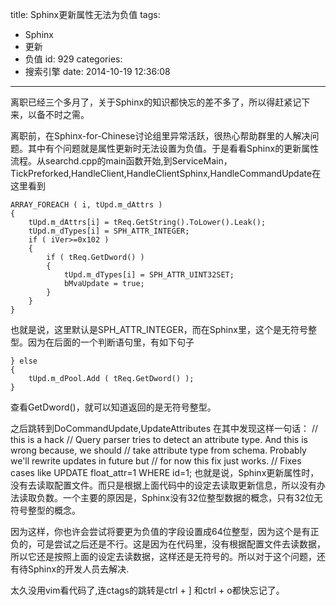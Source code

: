 title: Sphinx更新属性无法为负值
tags:
  - Sphinx
  - 更新
  - 负值
id: 929
categories:
  - 搜索引擎
date: 2014-10-19 12:36:08
---

离职已经三个多月了，关于Sphinx的知识都快忘的差不多了，所以得赶紧记下来，以备不时之需。

离职前，在Sphinx-for-Chinese讨论组里异常活跃，很热心帮助群里的人解决问题。其中有个问题就是属性更新时无法设置为负值。于是看看Sphinx的更新属性流程。从searchd.cpp的main函数开始,到ServiceMain，TickPreforked,HandleClient,HandleClientSphinx,HandleCommandUpdate在这里看到
``` 
ARRAY_FOREACH ( i, tUpd.m_dAttrs )
{
    tUpd.m_dAttrs[i] = tReq.GetString().ToLower().Leak();
    tUpd.m_dTypes[i] = SPH_ATTR_INTEGER;
    if ( iVer>=0x102 )
    {     
        if ( tReq.GetDword() )
        {     
            tUpd.m_dTypes[i] = SPH_ATTR_UINT32SET;
            bMvaUpdate = true;
        }     
    }     
}
```
也就是说，这里默认是SPH_ATTR_INTEGER，而在Sphinx里，这个是无符号整型。因为在后面的一个判断语句里，有如下句子
``` 
} else
{     
    tUpd.m_dPool.Add ( tReq.GetDword() );
} 
```  
查看GetDword()，就可以知道返回的是无符号整型。

之后跳转到DoCommandUpdate,UpdateAttributes
在其中发现这样一句话：
// this is a hack
 // Query parser tries to detect an attribute type. And this is wrong because, we should
 // take attribute type from schema. Probably we'll rewrite updates in future but
 // for now this fix just works.
 // Fixes cases like UPDATE float_attr=1 WHERE id=1;
也就是说，Sphinx更新属性时，没有去读取配置文件。而只是根据上面代码中的设定去读取更新信息，所以没有办法读取负数。一个主要的原因是，Sphinx没有32位整型数据的概念，只有32位无符号整型的概念。

因为这样，你也许会尝试将要更为负值的字段设置成64位整型，因为这个是有正负的，可是尝试之后还是不行。这是因为在代码里，没有根据配置文件去读数据，所以它还是按照上面的设定去读数据，这样还是无符号的。所以对于这个问题，还有待Sphinx的开发人员去解决.

太久没用vim看代码了,连ctags的跳转是ctrl + ] 和ctrl + o都快忘记了。
